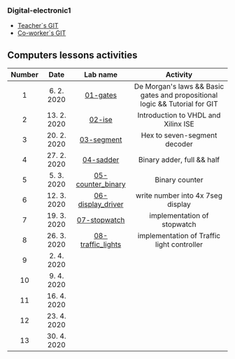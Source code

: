 ### Digital-electronic1

* [Teacher`s GIT](https://github.com/tomas-fryza/Digital-electronics-1)
* [Co-worker`s GIT](https://github.com/vymaztom/Digital-electronics-1)

## Computers lessons activities

| **Number** | **Date** | **Lab name** | **Activity** |
| :-: | :-: | :-: | :-: |
|1| 6. 2. 2020 |[01-gates](Labs/01-gates)| De Morgan's laws && Basic gates and propositional logic && Tutorial for GIT |
|2| 13. 2. 2020 |[02-ise](Labs/02-ise)| Introduction to VHDL and Xilinx ISE |
|3| 20. 2. 2020 |[03-segment](Labs/03-segment)| Hex to seven-segment decoder |
|4| 27. 2. 2020 | [04-sadder](Labs/04-adder)| Binary adder, full && half |
|5| 5. 3. 2020 | [05-counter_binary](Labs/05-counter_binary)| Binary counter |
|6| 12. 3. 2020 | [06-display_driver](Labs/06-display_driver)| write number into 4x 7seg display |
|7| 19. 3. 2020 | [07-stopwatch](Labs/07-stopwatch)| implementation of stopwatch |
|8| 26. 3. 2020 | [08-traffic_lights](Labs/08-traffic_lights)| implementation of Traffic light controller |
|9| 2. 4. 2020 |  |
|10| 9. 4. 2020 |  |
|11| 16. 4. 2020 |  |
|12| 23. 4. 2020 |  |
|13| 30. 4. 2020 |  |

